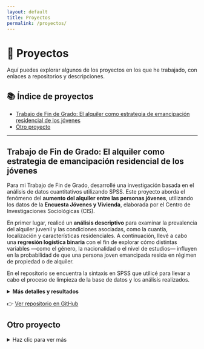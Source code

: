 ```yaml
---
layout: default
title: Proyectos
permalink: /proyectos/
---
```


# 📁 Proyectos

Aquí puedes explorar algunos de los proyectos en los que he trabajado, con enlaces a repositorios y descripciones.

## 📚 Índice de proyectos

- [Trabajo de Fin de Grado: El alquiler como estrategia de emancipación residencial de los jóvenes](#trabajo-de-fin-de-grado-el-alquiler-como-estrategia-de-emancipacion-residencial-de-los-jovenes)
- [Otro proyecto](#otro-proyecto)

---

## Trabajo de Fin de Grado: El alquiler como estrategia de emancipación residencial de los jóvenes

Para mi Trabajo de Fin de Grado, desarrollé una investigación basada en el análisis de datos cuantitativos utilizando SPSS. Este proyecto aborda el fenómeno del **aumento del alquiler entre las personas jóvenes**, utilizando los datos de la **Encuesta Jóvenes y Vivienda**, elaborada por el Centro de Investigaciones Sociológicas (CIS).

En primer lugar, realicé un **análisis descriptivo** para examinar la prevalencia del alquiler juvenil y las condiciones asociadas, como la cuantía, localización y características residenciales. A continuación, llevé a cabo una **regresión logística binaria** con el fin de explorar cómo distintas variables —como el género, la nacionalidad o el nivel de estudios— influyen en la probabilidad de que una persona joven emancipada resida en régimen de propiedad o de alquiler.

En el repositorio se encuentra la sintaxis en SPSS que utilicé para llevar a cabo el proceso de limpieza de la base de datos y los análisis realizados.


<details>
<summary><strong>Más detalles y resultados</strong></summary>
<p><strong>Resultados</strong>:</p>
<p>Se encuentra que la prevalencia de alquiler es alta entre la juventud analizada. Las condiciones de alquiler varían según el contexto residencial (cuantía, localización, etc.).</p>
<p>En la regresión logística, destacan como variables significativas el <strong>nivel educativo</strong>, el <strong>género</strong> y la <strong>nacionalidad</strong>.</p>
<img src="assets/imag/modelo_logit.png" alt="Gráfico de regresión">
<img src="assets/imag/en_regresion.png" alt="Otro gráfico relevante">
</details>


👉 [Ver repositorio en GitHub](https://github.com/aliciatm/Sintaxis-TFG-alquiler-jovenes)

## Otro proyecto

<details>
<summary>Haz clic para ver más</summary>

Aquí va el texto con detalles, resultados, imágenes, etc.

</details>
